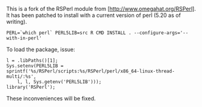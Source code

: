 This is a fork of the RSPerl module from [http://www.omegahat.org/RSPerl]. It has been patched to install with a current version of perl (5.20 as of writing). 

```
PERL=`which perl` PERL5LIB=src R CMD INSTALL . --configure-args='--with-in-perl'
```

To load the package, issue:
```
l = .libPaths()[1];
Sys.setenv(PERL5LIB = sprintf('%s/RSPerl/scripts:%s/RSPerl/perl/x86_64-linux-thread-multi/:%s',
	l, l, Sys.getenv('PERL5LIB')));
library('RSPerl');
```

These inconveniences will be fixed.
